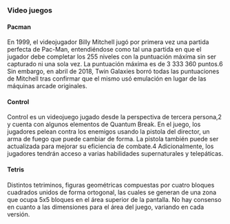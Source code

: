 ### Video juegos 

#### Pacman 

En 1999, el videojugador Billy Mitchell jugó por primera vez una partida perfecta de Pac-Man,
entendiéndose como tal una partida en que el jugador debe completar los 255 niveles con la puntuación
máxima sin ser capturado ni una sola vez. La puntuación máxima es de 3 333 360 puntos.6​ Sin embargo,
en abril de 2018, Twin Galaxies borró todas las puntuaciones de Mitchell tras confirmar que el mismo
usó emulación en lugar de las máquinas arcade originales.


#### Control 
Control es un videojuego jugado desde la perspectiva de tercera persona,2​ y cuenta con algunos elementos de Quantum Break.
En el juego, los jugadores pelean contra los enemigos usando la pistola del director, un arma de fuego que puede cambiar de forma.
La pistola también puede ser actualizada para mejorar su eficiencia de combate.4​ Adicionalmente, los jugadores tendrán acceso a varias habilidades supernaturales y telepáticas.


#### Tetris 

Distintos tetriminos, figuras geométricas compuestas por cuatro bloques cuadrados unidos de forma ortogonal, las cuales se generan de una zona que ocupa 5x5 bloques en el área superior de la pantalla.
No hay consenso en cuanto a las dimensiones para el área del juego, variando en cada versión.
